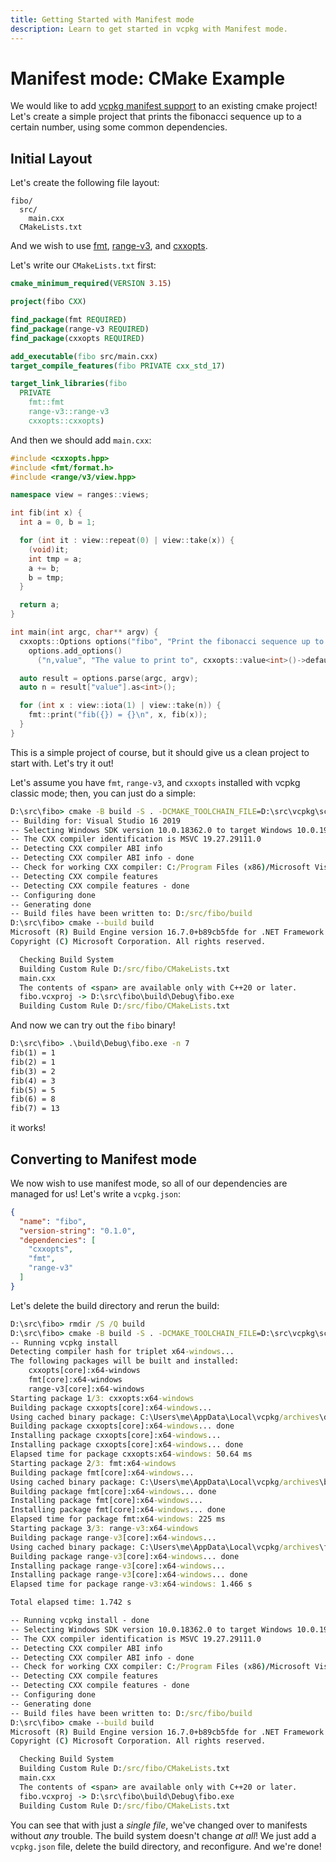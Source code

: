 ```yaml
---
title: Getting Started with Manifest mode
description: Learn to get started in vcpkg with Manifest mode.
---
```


# Manifest mode: CMake Example

We would like to add [vcpkg manifest support](../users/manifests.md) to an existing cmake project!
Let's create a simple project that prints the fibonacci sequence up to a certain number,
using some common dependencies.

## Initial Layout

Let's create the following file layout:

```no-highlight
fibo/
  src/
    main.cxx
  CMakeLists.txt
```

And we wish to use [fmt](https://github.com/fmtlib/fmt), [range-v3](https://github.com/ericniebler/range-v3),
and [cxxopts](https://github.com/jarro2783/cxxopts).

Let's write our `CMakeLists.txt` first:

```cmake
cmake_minimum_required(VERSION 3.15)

project(fibo CXX)

find_package(fmt REQUIRED)
find_package(range-v3 REQUIRED)
find_package(cxxopts REQUIRED)

add_executable(fibo src/main.cxx)
target_compile_features(fibo PRIVATE cxx_std_17)

target_link_libraries(fibo
  PRIVATE
    fmt::fmt
    range-v3::range-v3
    cxxopts::cxxopts)
```

And then we should add `main.cxx`:

```cxx
#include <cxxopts.hpp>
#include <fmt/format.h>
#include <range/v3/view.hpp>

namespace view = ranges::views;

int fib(int x) {
  int a = 0, b = 1;

  for (int it : view::repeat(0) | view::take(x)) {
    (void)it;
    int tmp = a;
    a += b;
    b = tmp;
  }

  return a;
}

int main(int argc, char** argv) {
  cxxopts::Options options("fibo", "Print the fibonacci sequence up to a value 'n'");
    options.add_options()
      ("n,value", "The value to print to", cxxopts::value<int>()->default_value("10"));

  auto result = options.parse(argc, argv);
  auto n = result["value"].as<int>();

  for (int x : view::iota(1) | view::take(n)) {
    fmt::print("fib({}) = {}\n", x, fib(x));
  }
}
```

This is a simple project of course, but it should give us a clean project to start with.
Let's try it out!

Let's assume you have `fmt`, `range-v3`, and `cxxopts` installed with vcpkg classic mode;
then, you can just do a simple:

```cmd
D:\src\fibo> cmake -B build -S . -DCMAKE_TOOLCHAIN_FILE=D:\src\vcpkg\scripts\buildsystems\vcpkg.cmake
-- Building for: Visual Studio 16 2019
-- Selecting Windows SDK version 10.0.18362.0 to target Windows 10.0.19041.
-- The CXX compiler identification is MSVC 19.27.29111.0
-- Detecting CXX compiler ABI info
-- Detecting CXX compiler ABI info - done
-- Check for working CXX compiler: C:/Program Files (x86)/Microsoft Visual Studio/2019/Community/VC/Tools/MSVC/14.27.29110/bin/Hostx64/x64/cl.exe - skipped
-- Detecting CXX compile features
-- Detecting CXX compile features - done
-- Configuring done
-- Generating done
-- Build files have been written to: D:/src/fibo/build
D:\src\fibo> cmake --build build
Microsoft (R) Build Engine version 16.7.0+b89cb5fde for .NET Framework
Copyright (C) Microsoft Corporation. All rights reserved.

  Checking Build System
  Building Custom Rule D:/src/fibo/CMakeLists.txt
  main.cxx
  The contents of <span> are available only with C++20 or later.
  fibo.vcxproj -> D:\src\fibo\build\Debug\fibo.exe
  Building Custom Rule D:/src/fibo/CMakeLists.txt
```

And now we can try out the `fibo` binary!

```cmd
D:\src\fibo> .\build\Debug\fibo.exe -n 7 
fib(1) = 1
fib(2) = 1
fib(3) = 2
fib(4) = 3
fib(5) = 5
fib(6) = 8
fib(7) = 13
```

it works!

## Converting to Manifest mode

We now wish to use manifest mode, so all of our dependencies are managed for us! Let's write a `vcpkg.json`:

```json
{
  "name": "fibo",
  "version-string": "0.1.0",
  "dependencies": [
    "cxxopts",
    "fmt",
    "range-v3"
  ]
}
```

Let's delete the build directory and rerun the build:

```cmd
D:\src\fibo> rmdir /S /Q build
D:\src\fibo> cmake -B build -S . -DCMAKE_TOOLCHAIN_FILE=D:\src\vcpkg\scripts\buildsystems\vcpkg.cmake
-- Running vcpkg install
Detecting compiler hash for triplet x64-windows...
The following packages will be built and installed:
    cxxopts[core]:x64-windows
    fmt[core]:x64-windows
    range-v3[core]:x64-windows
Starting package 1/3: cxxopts:x64-windows
Building package cxxopts[core]:x64-windows...
Using cached binary package: C:\Users\me\AppData\Local\vcpkg/archives\d2\d2d1e5302cdfefef2fd090d8eda84cc0c1fbe6f1.zip
Building package cxxopts[core]:x64-windows... done
Installing package cxxopts[core]:x64-windows...
Installing package cxxopts[core]:x64-windows... done
Elapsed time for package cxxopts:x64-windows: 50.64 ms
Starting package 2/3: fmt:x64-windows
Building package fmt[core]:x64-windows...
Using cached binary package: C:\Users\me\AppData\Local\vcpkg/archives\bf\bf00d5214e912d71414b545b241f54ef87fdf6e5.zip
Building package fmt[core]:x64-windows... done
Installing package fmt[core]:x64-windows...
Installing package fmt[core]:x64-windows... done
Elapsed time for package fmt:x64-windows: 225 ms
Starting package 3/3: range-v3:x64-windows
Building package range-v3[core]:x64-windows...
Using cached binary package: C:\Users\me\AppData\Local\vcpkg/archives\fe\fe2cdedef6953bf954e8ddca471bf3cc8d9b06d7.zip
Building package range-v3[core]:x64-windows... done
Installing package range-v3[core]:x64-windows...
Installing package range-v3[core]:x64-windows... done
Elapsed time for package range-v3:x64-windows: 1.466 s

Total elapsed time: 1.742 s

-- Running vcpkg install - done
-- Selecting Windows SDK version 10.0.18362.0 to target Windows 10.0.19041.
-- The CXX compiler identification is MSVC 19.27.29111.0
-- Detecting CXX compiler ABI info
-- Detecting CXX compiler ABI info - done
-- Check for working CXX compiler: C:/Program Files (x86)/Microsoft Visual Studio/2019/Community/VC/Tools/MSVC/14.27.29110/bin/Hostx64/x64/cl.exe - skipped
-- Detecting CXX compile features
-- Detecting CXX compile features - done
-- Configuring done
-- Generating done
-- Build files have been written to: D:/src/fibo/build
D:\src\fibo> cmake --build build
Microsoft (R) Build Engine version 16.7.0+b89cb5fde for .NET Framework
Copyright (C) Microsoft Corporation. All rights reserved.

  Checking Build System
  Building Custom Rule D:/src/fibo/CMakeLists.txt
  main.cxx
  The contents of <span> are available only with C++20 or later.
  fibo.vcxproj -> D:\src\fibo\build\Debug\fibo.exe
  Building Custom Rule D:/src/fibo/CMakeLists.txt
```

You can see that with just a _single file_, we've changed over to manifests without _any_ trouble.
The build system doesn't change _at all_! We just add a `vcpkg.json` file, delete the build directory,
and reconfigure. And we're done!
